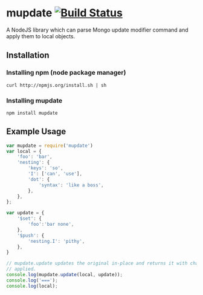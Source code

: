 # mupdate [![Build Status](https://secure.travis-ci.org/mattbornski/nodejs-mupdate.png)](http://travis-ci.org/mattbornski/nodejs-mupdate)

A NodeJS library which can parse Mongo update modifier command and apply them to local objects.

## Installation

### Installing npm (node package manager)
```
curl http://npmjs.org/install.sh | sh
```

### Installing mupdate
```
npm install mupdate
```

## Example Usage

```javascript
var mupdate = require('mupdate')
var local = {
    'foo': 'bar',
    'nesting': {
        'keys': 'so',
        'I': ['can', 'use'],
        'dot': {
            'syntax': 'like a boss',
        },
    },
};

var update = {
    '$set': {
        'foo':'bar none',
    },
    '$push': {
        'nesting.I': 'pithy',
    },
}

// mupdate.update updates the original in-place and returns it with changes
// applied.
console.log(mupdate.update(local, update));
console.log('===');
console.log(local);

```

